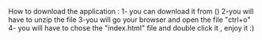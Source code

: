 How to download the application :
1- you can download it from ()
2-you will have to unzip the file
3-you will go your browser and open the file "ctrl+o" 
4- you will have to chose the "index.html" file and double click it , enjoy it :)